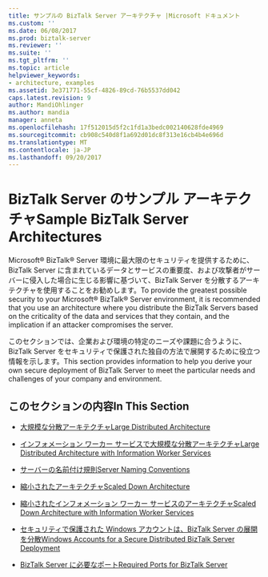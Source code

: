 ```yaml
---
title: サンプルの BizTalk Server アーキテクチャ |Microsoft ドキュメント
ms.custom: ''
ms.date: 06/08/2017
ms.prod: biztalk-server
ms.reviewer: ''
ms.suite: ''
ms.tgt_pltfrm: ''
ms.topic: article
helpviewer_keywords:
- architecture, examples
ms.assetid: 3e371771-55cf-4826-89cd-76b5537dd042
caps.latest.revision: 9
author: MandiOhlinger
ms.author: mandia
manager: anneta
ms.openlocfilehash: 17f512015d5f2c1fd1a3bedc002140628fde4969
ms.sourcegitcommit: cb908c540d8f1a692d01dc8f313e16cb4b4e696d
ms.translationtype: MT
ms.contentlocale: ja-JP
ms.lasthandoff: 09/20/2017
---
```

# <a name="sample-biztalk-server-architectures"></a><span data-ttu-id="29edd-102">BizTalk Server のサンプル アーキテクチャ</span><span class="sxs-lookup"><span data-stu-id="29edd-102">Sample BizTalk Server Architectures</span></span>
<span data-ttu-id="29edd-103">Microsoft® BizTalk® Server 環境に最大限のセキュリティを提供するために、BizTalk Server に含まれているデータとサービスの重要度、および攻撃者がサーバーに侵入した場合に生じる影響に基づいて、BizTalk Server を分散するアーキテクチャを使用することをお勧めします。</span><span class="sxs-lookup"><span data-stu-id="29edd-103">To provide the greatest possible security to your Microsoft® BizTalk® Server environment, it is recommended that you use an architecture where you distribute the BizTalk Servers based on the criticality of the data and services that they contain, and the implication if an attacker compromises the server.</span></span>  
  
 <span data-ttu-id="29edd-104">このセクションでは、企業および環境の特定のニーズや課題に合うように、BizTalk Server をセキュリティで保護された独自の方法で展開するために役立つ情報を示します。</span><span class="sxs-lookup"><span data-stu-id="29edd-104">This section provides information to help you derive your own secure deployment of BizTalk Server to meet the particular needs and challenges of your company and environment.</span></span>  
  
## <a name="in-this-section"></a><span data-ttu-id="29edd-105">このセクションの内容</span><span class="sxs-lookup"><span data-stu-id="29edd-105">In This Section</span></span>  
  
-   [<span data-ttu-id="29edd-106">大規模な分散アーキテクチャ</span><span class="sxs-lookup"><span data-stu-id="29edd-106">Large Distributed Architecture</span></span>](../core/large-distributed-architecture.md)  
  
-   [<span data-ttu-id="29edd-107">インフォメーション ワーカー サービスで大規模な分散アーキテクチャ</span><span class="sxs-lookup"><span data-stu-id="29edd-107">Large Distributed Architecture with Information Worker Services</span></span>](../core/large-distributed-architecture-with-information-worker-services.md)  
  
-   [<span data-ttu-id="29edd-108">サーバーの名前付け規則</span><span class="sxs-lookup"><span data-stu-id="29edd-108">Server Naming Conventions</span></span>](../core/server-naming-conventions.md)  
  
-   [<span data-ttu-id="29edd-109">縮小されたアーキテクチャ</span><span class="sxs-lookup"><span data-stu-id="29edd-109">Scaled Down Architecture</span></span>](../core/scaled-down-architecture.md)  
  
-   [<span data-ttu-id="29edd-110">縮小されたインフォメーション ワーカー サービスのアーキテクチャ</span><span class="sxs-lookup"><span data-stu-id="29edd-110">Scaled Down Architecture with Information Worker Services</span></span>](../core/scaled-down-architecture-with-information-worker-services.md)  
  
-   [<span data-ttu-id="29edd-111">セキュリティで保護された Windows アカウントは、BizTalk Server の展開を分散</span><span class="sxs-lookup"><span data-stu-id="29edd-111">Windows Accounts for a Secure Distributed BizTalk Server Deployment</span></span>](../core/windows-accounts-for-a-secure-distributed-biztalk-server-deployment.md)  
  
-   [<span data-ttu-id="29edd-112">BizTalk Server に必要なポート</span><span class="sxs-lookup"><span data-stu-id="29edd-112">Required Ports for BizTalk Server</span></span>](../core/required-ports-for-biztalk-server.md)